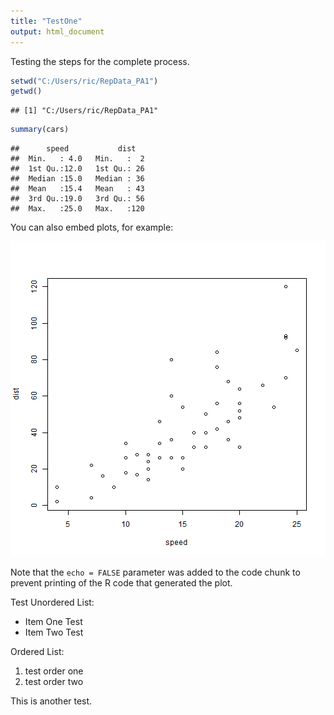```yaml
---
title: "TestOne"
output: html_document
---
```

Testing the steps for the complete process. 

```r
setwd("C:/Users/ric/RepData_PA1")
getwd()
```

```
## [1] "C:/Users/ric/RepData_PA1"
```


```r
summary(cars)
```

```
##      speed           dist    
##  Min.   : 4.0   Min.   :  2  
##  1st Qu.:12.0   1st Qu.: 26  
##  Median :15.0   Median : 36  
##  Mean   :15.4   Mean   : 43  
##  3rd Qu.:19.0   3rd Qu.: 56  
##  Max.   :25.0   Max.   :120
```

You can also embed plots, for example:

![plot of chunk unnamed-chunk-3](figure/unnamed-chunk-3.png) 

Note that the `echo = FALSE` parameter was added to the code chunk to prevent printing of the R code that generated the plot.

Test Unordered List:

- Item One Test
- Item Two Test

Ordered List: 

1. test order one
2. test order two

This is another test. 
